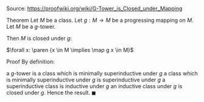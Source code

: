 # 

Source: https://proofwiki.org/wiki/G-Tower_is_Closed_under_Mapping

Theorem
Let $M$ be a class.
Let $g: M \to M$ be a progressing mapping on $M$.
Let $M$ be a $g$-tower.

Then $M$ is closed under $g$:

$\forall x: \paren {x \in M \implies \map g x \in M}$


Proof
By definition:

a $g$-tower is a class which is minimally superinductive under $g$
a class which is minimally superinductive under $g$ is superinductive under $g$
a superinductive class is inductive under $g$
an inductive class under $g$ is closed under $g$.
Hence the result.
$\blacksquare$





